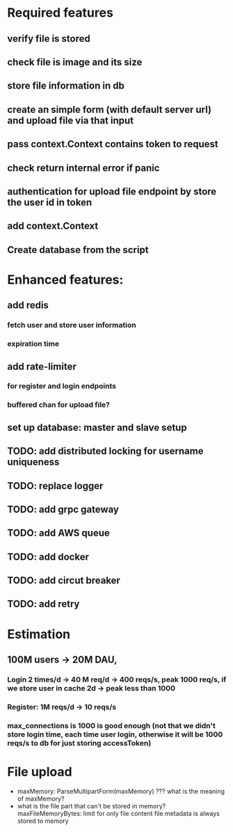 # Required features
## verify file is stored
## check file is image and its size
## store file information in db
## create an simple form (with default server url) and upload file via that input
## pass context.Context contains token to request
## check return internal error if panic
## authentication for upload file endpoint by store the user id in token
## add context.Context
## Create database from the script

# Enhanced features:

## add redis
### fetch user and store user information
### expiration time

## add rate-limiter
### for register and login endpoints
### buffered chan for upload file?

## set up database: master and slave setup
## TODO: add distributed locking for username uniqueness
## TODO: replace logger
## TODO: add grpc gateway
## TODO: add AWS queue
## TODO: add docker
## TODO: add circut breaker
## TODO: add retry


# Estimation
## 100M users -> 20M DAU, 
### Login 2 times/d -> 40 M req/d -> 400 reqs/s, peak 1000 req/s, if we store user in cache 2d -> peak less than 1000
### Register: 1M reqs/d -> 10 reqs/s 
### max_connections is 1000 is good enough (not that we didn't store login time, each time user login, otherwise it will be 1000 reqs/s to db for just storing accessToken)

# File upload
+ maxMemory: ParseMultipartForm(maxMemory) ??? what is the meaning of maxMemory?
+ what is the file part that can't be stored in memory?
maxFileMemoryBytes: limit for only file content
file metadata is always stored to memory
